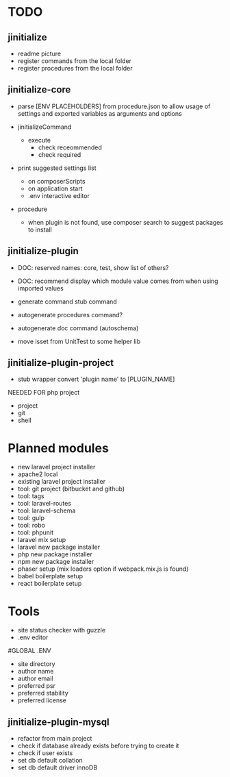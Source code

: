 # TODO

## jinitialize

* readme picture
* register commands from the local folder
* register procedures from the local folder


## jinitialize-core

* parse [ENV PLACEHOLDERS] from procedure.json to allow usage of settings and exported variables as arguments and options

* jinitializeCommand
    * execute
        * check receommended
        * check required

* print suggested settings list
    * on composerScripts
    * on application start
    * .env interactive editor

* procedure
    * when plugin is not found, use composer search to suggest packages to install


## jinitialize-plugin

* DOC: reserved names: core, test, show list of others?
* DOC: recommend display which module value comes from when using imported values

* generate command stub command
* autogenerate procedures command?
* autogenerate doc command (autoschema)

* move isset from UnitTest to some helper lib


## jinitialize-plugin-project

* stub wrapper convert 'plugin name' to [PLUGIN_NAME]



NEEDED FOR php project
* project
* git
* shell




# Planned modules

* new laravel project installer
* apache2 local
* existing laravel project installer
* tool: git project (bitbucket and github)
* tool: tags
* tool: laravel-routes
* tool: laravel-schema
* tool: gulp
* tool: robo
* tool: phpunit
* laravel mix setup
* laravel new package installer
* php new package installer
* npm new package installer
* phaser setup (mix loaders option if webpack.mix.js is found)
* babel boilerplate setup
* react boilerplate setup


# Tools
* site status checker with guzzle
* .env editor

#GLOBAL .ENV
* site directory
* author name
* author email
* preferred psr
* preferred stability
* preferred license


## jinitialize-plugin-mysql

* refactor from main project
* check if database already exists before trying to create it
* check if user exists
* set db default collation
* set db default driver innoDB

